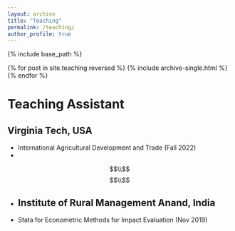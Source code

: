 ```yaml
---
layout: archive
title: "Teaching"
permalink: /teaching/
author_profile: true
---
```


{% include base_path %}

{% for post in site.teaching reversed %}
  {% include archive-single.html %}
{% endfor %}

# Teaching Assistant
## Virginia Tech, USA
- International Agricultural Development and Trade (Fall 2022)
- 
$$\\$$
$$\\$$

- ## Institute of Rural Management Anand, India
- Stata for Econometric Methods for Impact Evaluation (Nov 2019)

